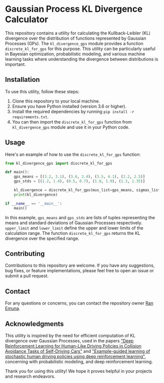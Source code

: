# Gaussian Process KL Divergence Calculator

This repository contains a utility for calculating the Kullback-Leibler (KL) divergence over the distribution of functions represented by Gaussian Processes (GPs). The `kl_divergence_gps` module provides a function `discrete_kl_for_gps` for this purpose. This utility can be particularly useful in Bayesian optimization, probabilistic modeling, and various machine learning tasks where understanding the divergence between distributions is important.

## Installation
To use this utility, follow these steps:
1. Clone this repository to your local machine.
2. Ensure you have Python installed (version 3.6 or higher).
3. Install the required dependencies by running `pip install -r requirements.txt`.
4. You can then import the `discrete_kl_for_gps` function from `kl_divergence_gps` module and use it in your Python code.

## Usage
Here's an example of how to use the `discrete_kl_for_gps` function:
```python
from kl_divergence_gps import discrete_kl_for_gps

def main():
    gps_means = [(3.2, 3.1), (3.6, 2.4), (3.5, 4.1), (2.2, 2.5)]
    gps_stds = [(1.2, 1.4), (0.5, 0.7), (1.8, 1.9), (1.3, 1.35)]

    kl_divergence = discrete_kl_for_gps(mus_list=gps_means, sigmas_list=gps_stds, upper_limit=10, lower_limit=10)
    print(kl_divergence)

if __name__ == '__main__':
    main()
```
In this example, `gps_means` and `gps_stds` are lists of tuples representing the means and standard deviations of Gaussian Processes respectively. `upper_limit` and `lower_limit` define the upper and lower limits of the calculation range. The function `discrete_kl_for_gps` returns the KL divergence over the specified range.

## Contributing
Contributions to this repository are welcome. If you have any suggestions, bug fixes, or feature implementations, please feel free to open an issue or submit a pull request.

## Contact
For any questions or concerns, you can contact the repository owner [Ran Emuna](https://www.linkedin.com/in/ran-emuna-ba902579/).

## Acknowledgments
This utility is inspired by the need for efficient computation of KL divergence over Gaussian Processes, used in the papers ["Deep Reinforcement Learning for Human-Like Driving Policies in Collision Avoidance Tasks of Self-Driving Cars"](https://arxiv.org/abs/2006.04218) and ["Example-guided learning of stochastic human driving policies using deep reinforcement learning"](https://link.springer.com/article/10.1007/s00521-022-07947-2), concerning with probabilistic modeling, and deep reinforcement learning.

Thank you for using this utility! We hope it proves helpful in your projects and research endeavors.
